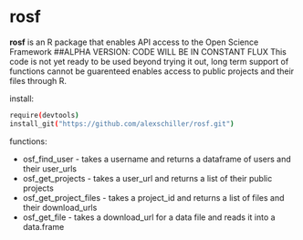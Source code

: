 rosf
====

<b>rosf</b> is an R package that enables API access to the Open Science Framework
##ALPHA VERSION: CODE WILL BE IN CONSTANT FLUX
This code is not yet ready to be used beyond trying it out, long term support of functions cannot be guarenteed
enables access to public projects and their files through R.

install:

```bash
require(devtools)
install_git("https://github.com/alexschiller/rosf.git")
```

functions:
- osf_find_user - takes a username and returns a dataframe of users and their user_urls
- osf_get_projects - takes a user_url and returns a list of their public projects
- osf_get_project_files - takes a project_id and returns a list of files and their download_urls
- osf_get_file - takes a download_url for a data file and reads it into a data.frame
